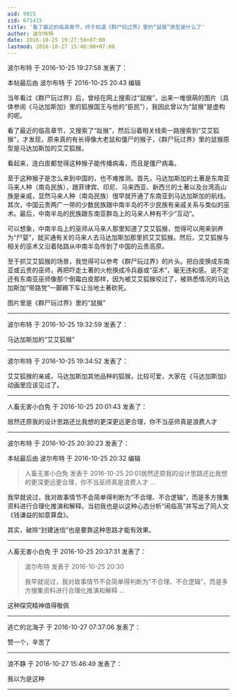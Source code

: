 ```yaml
---
aid: 9025
zid: 671415
title: '看了最近的临高章节，终于知道《群尸玩过界》里的“鼠猴”原型是什么了'
author: 波尔布特
date: 2016-10-25 19:27:58+07:00
lastmod: 2016-10-27 15:46:00+07:00
---
```


波尔布特 于 2016-10-25 19:27:58 发表了：

本帖最后由 波尔布特 于 2016-10-25 20:43 编辑 

当年看过《群尸玩过界》后，曾经在网上搜索过“鼠猴”，出来一堆很萌的图片（具体参阅《马达加斯加》里的狐猴国王与他的“臣民”），我因此曾以为“鼠猴”是虚构的呢。

看了最近的临高章节，又搜索了“趾猴”，然后沿着相关线索一路搜索到“艾艾狐猴”，才发现，原来真的有长得像大老鼠和僵尸的猴子，《群尸玩过界》里的鼠猴原型是马达加斯加的艾艾狐猴。

看起来，连白皮都觉得这种猴子能传播病毒，而且是僵尸病毒。

至于这种猴子是怎么来到中国的，也不难推测。首先，马达加斯加的土著是东南亚马来人种（南岛民族），跟菲律宾、印尼、马来西亚、新西兰的土著以及台湾高山族是亲戚，显然马来人种（南岛民族）很早就开通了东南亚到马达加斯加的航线。其次，中国云贵两广一带的少数民族跟中南半岛的不少民族有亲戚关系与类似的巫术。最后，中南半岛的民族跟东南亚群岛上的马来人种有不少“互动”。

可以想象，中南半岛上的巫师从马来人那里知道了艾艾狐猴，觉得可以用来驯养为“尸婴”，就买通有关的马来人去马达加斯加那里抓艾艾狐猴。然后，艾艾狐猴与相关的巫术又沿着陆路从中南半岛传到了中国的云贵高原。

至于抓艾艾狐猴的场景，我觉得可以参考《群尸玩过界》的片头。把白皮换成东南亚或云贵的巫师，再把吓走土著的火枪换成冷兵器或“巫术”，毫无违和感。说不定还有东南亚巫师像那个倒霉白皮那样，因为被艾艾狐猴咬过了，被熟悉情况的马达加斯加“带路党”一脚踢下车让当地土著砍死。

图片里是《群尸玩过界》里的“鼠猴”

---------

波尔布特 于 2016-10-25 19:32:59 发表了：

马达加斯加的“艾艾狐猴”

---------

波尔布特 于 2016-10-25 19:34:52 发表了：

艾艾狐猴的亲戚，马达加斯加其他品种的狐猴，比较可爱，大家在《马达加斯加》动画里应该见过了。

---------

人畜无害小白免 于 2016-10-25 20:01:43 发表了：

居然还原我的设计思路还比我想的更深更远更合理，你不当巫师真是浪费人才

---------

波尔布特 于 2016-10-25 20:30:23 发表了：

本帖最后由 波尔布特 于 2016-10-25 20:32 编辑 


> 
> 人畜无害小白免 发表于 2016-10-25 20:01居然还原我的设计思路还比我想的更深更远更合理，你不当巫师真是浪费人才 ...



我早就说过，我对故事情节不会简单得判断为“不合理、不合逻辑”，而是多方搜集资料进行合理化推演和解释。当初我也是以这种心态分析“闹临高”并写出了同人文《钱谦益的如意算盘》。

其实，破除“封建迷信”也是要靠这种思路才能有效果。

---------

人畜无害小白免 于 2016-10-25 20:37:31 发表了：

> 波尔布特 发表于 2016-10-25 20:30
> 
> 我早就说过，我对故事情节不会简单得判断为“不合理、不合逻辑”，而是多方搜集资料进行合理化推演和解释 ...



这种探究精神值得敬佩

---------

逃亡的北海子 于 2016-10-27 07:37:06 发表了：

赞一个，辛苦了

---------

浪不静 于 2016-10-27 15:46:49 发表了：

我以为是这种

---------

